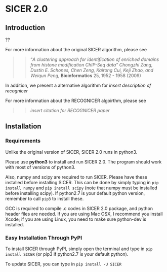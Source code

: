 # SICER 2.0

## Introduction
??

For more information about the original SICER algorithm, please see

>> “*A clustering approach for identification of enriched domains from histone modification
>> ChIP-Seq data” Chongzhi Zang, Dustin E. Schones, Chen Zeng, Kairong Cui, Keji Zhao, and
>> Weiqun Peng*, **Bioinformatics** 25, 1952 - 1958 (2009)

In addition, we present a alternative algorithm for *insert description of recognicer*

For more information about the RECOGNICER algoirthm, please see

>> *insert citation for RECOGNICER paper*

## Installation
### Requirements
Unlike the original version of SICER, SICER 2.0 runs in python3.

Please use **python3** to install and run SICER 2.0. The program should work with most of versions of python3.

Also, numpy and scipy are required to run SICER. Please have these installed before installing SICER. 
This can be done by simply typing in `pip install numpy` and `pip install scipy` (note that numpy must be installed before installing scipy). If python2.7 is your default python version, remember to call `pip3` to install these.

GCC is required to compile .c codes in SICER 2.0 package, and python header files are needed. If you are using Mac OSX, I recommend you install Xcode; if you are using Linux, you need to make sure python-dev is installed.

### Easy Installation Through PyPI
To install SICER through PyPI, simply open the terminal and type in `pip install SICER` (or pip3 if python2.7 is your default python). 

To update SICER, you can type in `pip install -U SICER`



